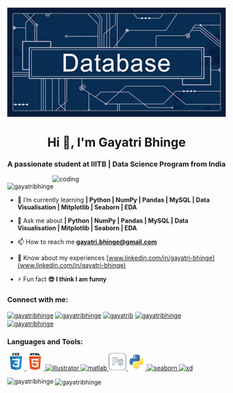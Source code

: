 
![logo](https://github.com/GayatriBhinge/GayatriBhinge/blob/main/Banner1.jpg)
<h1 align="center">Hi 👋, I'm Gayatri Bhinge</h1>
<h3 align="center">A passionate student at IIITB | Data Science Program from India</h3>

<img align = "right" alt ="coding" width="400" src="https://camo.githubusercontent.com/f8561052d5519d5b219d3d02cdf56d0969d2cdab435e6739ba6b7cb26866f5fe/68747470733a2f2f6d69722d73332d63646e2d63662e626568616e63652e6e65742f70726f6a6563745f6d6f64756c65732f646973702f3630313031343131363737303437352e363036386265666634363430612e676966">


<p align="left"> <img src="https://komarev.com/ghpvc/?username=gayatribhinge&label=Profile%20views&color=0e75b6&style=flat" alt="gayatribhinge" /> </p>

- 🌱 I’m currently learning **| Python | NumPy | Pandas | MySQL | Data Visualisation | Mitplotlib | Seaborn | EDA**

- 💬 Ask me about **| Python | NumPy | Pandas | MySQL | Data Visualisation | Mitplotlib | Seaborn | EDA**

- 📫 How to reach me **gayatri.bhinge@gmail.com**

- 📄 Know about my experiences [www.linkedin.com/in/gayatri-bhinge](www.linkedin.com/in/gayatri-bhinge)

- ⚡ Fun fact **😎 I think I am funny**

<h3 align="left">Connect with me:</h3>
<p align="left">
<a href="https://linkedin.com/in/gayatri-bhinge" target="blank"><img align="center" src="https://raw.githubusercontent.com/rahuldkjain/github-profile-readme-generator/master/src/images/icons/Social/linked-in-alt.svg" alt="gayatribhinge" height="30" width="40" /></a>
<a href="https://fb.com/gayatribhinge" target="blank"><img align="center" src="https://raw.githubusercontent.com/rahuldkjain/github-profile-readme-generator/master/src/images/icons/Social/facebook.svg" alt="gayatribhinge" height="30" width="40" /></a>
<a href="https://instagram.com/gayatri.bhinge" target="blank"><img align="center" src="https://raw.githubusercontent.com/rahuldkjain/github-profile-readme-generator/master/src/images/icons/Social/instagram.svg" alt="gayatrib" height="30" width="40" /></a>
<a href="https://dribbble.com/gayatribhinge" target="blank"><img align="center" src="https://raw.githubusercontent.com/rahuldkjain/github-profile-readme-generator/master/src/images/icons/Social/dribbble.svg" alt="gayatribhinge" height="30" width="40" /></a>
<a href="https://www.behance.net/gayatribhinge" target="blank"><img align="center" src="https://raw.githubusercontent.com/rahuldkjain/github-profile-readme-generator/master/src/images/icons/Social/behance.svg" alt="gayatribhinge" height="30" width="40" /></a>
</p>

<h3 align="left">Languages and Tools:</h3>
<p align="left"> <a href="https://www.w3schools.com/css/" target="_blank" rel="noreferrer"> <img src="https://raw.githubusercontent.com/devicons/devicon/master/icons/css3/css3-original-wordmark.svg" alt="css3" width="40" height="40"/> </a> <a href="https://www.w3.org/html/" target="_blank" rel="noreferrer"> <img src="https://raw.githubusercontent.com/devicons/devicon/master/icons/html5/html5-original-wordmark.svg" alt="html5" width="40" height="40"/> </a> <a href="https://www.adobe.com/in/products/illustrator.html" target="_blank" rel="noreferrer"> <img src="https://www.vectorlogo.zone/logos/adobe_illustrator/adobe_illustrator-icon.svg" alt="illustrator" width="40" height="40"/> </a> <a href="https://www.mathworks.com/" target="_blank" rel="noreferrer"> <img src="https://upload.wikimedia.org/wikipedia/commons/2/21/Matlab_Logo.png" alt="matlab" width="40" height="40"/> </a> <a href="https://www.photoshop.com/en" target="_blank" rel="noreferrer"> <img src="https://raw.githubusercontent.com/devicons/devicon/master/icons/photoshop/photoshop-line.svg" alt="photoshop" width="40" height="40"/> </a> <a href="https://www.python.org" target="_blank" rel="noreferrer"> <img src="https://raw.githubusercontent.com/devicons/devicon/master/icons/python/python-original.svg" alt="python" width="40" height="40"/> </a> <a href="https://seaborn.pydata.org/" target="_blank" rel="noreferrer"> <img src="https://seaborn.pydata.org/_images/logo-mark-lightbg.svg" alt="seaborn" width="40" height="40"/> </a> <a href="https://www.adobe.com/products/xd.html" target="_blank" rel="noreferrer"> <img src="https://cdn.worldvectorlogo.com/logos/adobe-xd.svg" alt="xd" width="40" height="40"/> </a> </p>

<p><img align="left" src="https://github-readme-stats.vercel.app/api/top-langs?username=gayatribhinge&show_icons=true&locale=en&layout=compact" alt="gayatribhinge" /></p>

<p>&nbsp;<img align="center" src="https://github-readme-stats.vercel.app/api?username=gayatribhinge&show_icons=true&locale=en" alt="gayatribhinge" /></p>
